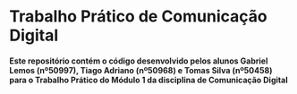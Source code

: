 # <h1> Trabalho Prático de Comunicação Digital </h1>
<h4> Este repositório contém o código desenvolvido pelos alunos Gabriel Lemos (nº50997), Tiago Adriano (nº50968) e Tomas Silva (nº50458) para o Trabalho Prático do Módulo 1 da disciplina de Comunicação Digital </h4>

